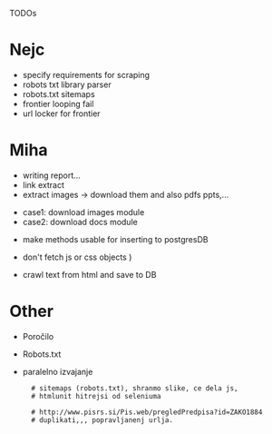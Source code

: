 TODOs

# Nejc
* specify requirements for scraping
* robots txt library parser
* robots.txt sitemaps
* frontier looping fail
* url locker for frontier

# Miha
* writing report...
* link extract
* extract images -> download them and also pdfs ppts,...
- case1: download images module
- case2: download docs module
* make methods usable for inserting to postgresDB

* don't fetch js or css objects )
* crawl text from html and save to DB



# Other
* Poročilo
* Robots.txt
* paralelno izvajanje


        # sitemaps (robots.txt), shranmo slike, ce dela js,
        # htmlunit hitrejsi od seleniuma

        # http://www.pisrs.si/Pis.web/pregledPredpisa?id=ZAKO1884
        # duplikati,,, popravljanenj urlja.